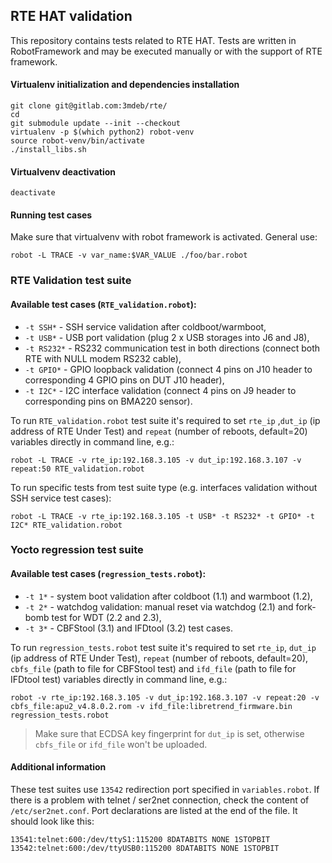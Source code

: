 ## RTE HAT validation

This repository contains tests related to RTE HAT. Tests are written in
RobotFramework and may be executed manually or with the support of RTE
framework.

#### Virtualenv initialization and dependencies installation

```
git clone git@gitlab.com:3mdeb/rte/
cd
git submodule update --init --checkout
virtualenv -p $(which python2) robot-venv
source robot-venv/bin/activate
./install_libs.sh
```

#### Virtualvenv deactivation

`deactivate`

#### Running test cases

Make sure that virtualvenv with robot framework is activated. General use:

`robot -L TRACE -v var_name:$VAR_VALUE ./foo/bar.robot`

### RTE Validation test suite

#### Available test cases (`RTE_validation.robot`):
* `-t SSH*` - SSH service validation after coldboot/warmboot,
* `-t USB*` - USB port validation (plug 2 x USB storages into J6 and J8),
* `-t RS232*` - RS232 communication test in both directions (connect both RTE
  with NULL modem RS232 cable),
* `-t GPIO*` - GPIO loopback validation (connect 4 pins on J10 header to
  corresponding 4 GPIO pins on DUT J10 header),
* `-t I2C*` - I2C interface validation (connect 4 pins on J9 header to
  corresponding pins on BMA220 sensor).

To run `RTE_validation.robot` test suite it's required to set `rte_ip` ,`dut_ip`
(ip address of RTE Under Test) and `repeat` (number of reboots, default=20)
variables directly in command line, e.g.:

`robot -L TRACE -v rte_ip:192.168.3.105 -v dut_ip:192.168.3.107 -v repeat:50 RTE_validation.robot`

To run specific tests from test suite type (e.g. interfaces validation without
SSH service test cases):

`robot -L TRACE -v rte_ip:192.168.3.105 -t USB* -t RS232* -t GPIO* -t I2C* RTE_validation.robot`

### Yocto regression test suite

#### Available test cases (`regression_tests.robot`):
* `-t 1*` - system boot validation after coldboot (1.1) and warmboot (1.2),  
* `-t 2*` - watchdog validation: manual reset via watchdog (2.1) and fork-bomb
  test for WDT (2.2 and 2.3),
* `-t 3*` - CBFStool (3.1) and IFDtool (3.2) test cases.

To run `regression_tests.robot` test suite it's required to set `rte_ip`,
`dut_ip` (ip address of RTE Under Test), `repeat` (number of reboots,
default=20), `cbfs_file` (path to file for CBFStool test) and `ifd_file` (path
to file for IFDtool test) variables directly in command line, e.g.:

```
robot -v rte_ip:192.168.3.105 -v dut_ip:192.168.3.107 -v repeat:20 -v cbfs_file:apu2_v4.8.0.2.rom -v ifd_file:libretrend_firmware.bin regression_tests.robot
```
> Make sure that ECDSA key fingerprint for `dut_ip` is set, otherwise `cbfs_file`
or `ifd_file` won't be uploaded.

#### Additional information

These test suites use `13542` redirection port specified in `variables.robot`.
If there is a problem with telnet / ser2net connection, check the content of
`/etc/ser2net.conf`. Port declarations are listed at the end of the file. It
should look like this:

```
13541:telnet:600:/dev/ttyS1:115200 8DATABITS NONE 1STOPBIT
13542:telnet:600:/dev/ttyUSB0:115200 8DATABITS NONE 1STOPBIT
```
